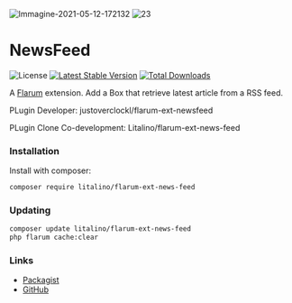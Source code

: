 ![Immagine-2021-05-12-172132](https://user-images.githubusercontent.com/79002016/118001360-f6862080-b346-11eb-9568-b151132cdaec.png)
![23](https://user-images.githubusercontent.com/79002016/118001364-f7b74d80-b346-11eb-806f-362bd84f9498.png)
# NewsFeed

![License](https://img.shields.io/badge/license-MIT-blue.svg) [![Latest Stable Version](https://img.shields.io/packagist/v/litalino/flarum-ext-news-feed.svg)](https://packagist.org/packages/litalino/flarum-ext-news-feed) [![Total Downloads](https://img.shields.io/packagist/dt/litalino/flarum-ext-news-feed.svg)](https://packagist.org/packages/litalino/flarum-ext-news-feed)

A [Flarum](http://flarum.org) extension. Add a Box that retrieve latest article from a RSS feed.

PLugin Developer: justoverclockl/flarum-ext-newsfeed

PLugin Clone Co-development: Litalino/flarum-ext-news-feed

### Installation

Install with composer:

```sh
composer require litalino/flarum-ext-news-feed
```

### Updating

```sh
composer update litalino/flarum-ext-news-feed
php flarum cache:clear
```

### Links

- [Packagist](https://packagist.org/packages/litalino/flarum-ext-news-feed)
- [GitHub](https://github.com/litalino/flarum-ext-news-feed)
